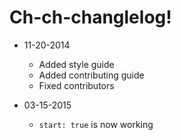 # Ch-ch-changlelog!

* 11-20-2014
  - Added style guide
  - Added contributing guide
  - Fixed contributors

* 03-15-2015
  - `start: true` is now working
